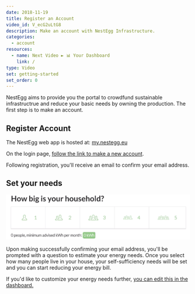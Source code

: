 ```yaml
---
date: 2018-11-19
title: Register an Account
video_id: V_ecG2uLtG8
description: Make an account with NestEgg Infrastructure.
categories:
  - account
resources:
  - name: Next Video ► 📊 Your Dashboard
    link: /
type: Video
set: getting-started
set_order: 0
---
```


NestEgg aims to provide you the portal to crowdfund sustainable infrastructrue and reduce your basic needs by owning the production. The first step is to make an account.

## Register Account

The NestEgg web app is hosted at: [my.nestegg.eu](https://my.nestegg.eu)

On the login page, [follow the link to make a new account](my.nestegg.eu/register).

Following registration, you'll receive an email to confirm your email address. 

## Set your needs

![Set your needs](/images/media/register-setkwh.png)

Upon making successfully confirming your email address, you'll be prompted with a question to estimate your energy needs. Once you select how many people live in your house, your self-sufficiency needs will be set and you can start reducing your energy bill.

If you'd like to customize your energy needs further, [you can edit this in the dashboard.](https://faq.nestegg.eu/account/dashboard/#egg-investments)